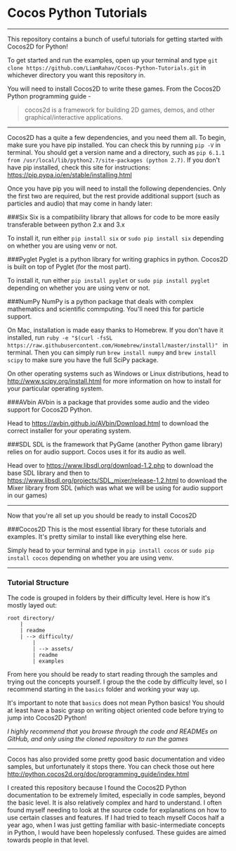 # Cocos Python Tutorials
------------------------

This repository contains a bunch of useful tutorials for getting started with Cocos2D for Python!

To get started and run the examples, open up your terminal and type `git clone https://github.com/LiamRahav/Cocos-Python-Tutorials.git` in whichever directory you want this repository in.

You will need to install Cocos2D to write these games. From the Cocos2D Python programming guide -
>cocos2d is a framework for building 2D games, demos, and other graphical/interactive applications.

----------------------------------------------------------------------------

Cocos2D has a quite a few dependencies, and you need them all. To begin, make sure you have pip installed. 
You can check this by running `pip -V` in terminal. You should get a version name and a directory, such as 
`pip 6.1.1 from /usr/local/lib/python2.7/site-packages (python 2.7)`. 
If you don't have pip installed, check this site for instructions: https://pip.pypa.io/en/stable/installing.html

Once you have pip you will need to install the following dependencies. Only the first two are required, but the rest provide additional support (such as particles and audio) that may come in handy later: 

###Six
Six is a compatibility library that allows for code to be more easily transferable between python 2.x and 3.x

To install it, run either ```pip install six``` or `sudo pip install six` depending on whether you are using venv or not.

###Pyglet
Pyglet is a python library for writing graphics in python. Cocos2D is built on top of Pyglet (for the most part).

To install it, run either `pip install pyglet` or `sudo pip install pyglet` depending on whether you are using venv or not.

###NumPy
NumPy is a python package that deals with complex mathematics and scientific commputing. You'll need this for particle support.

On Mac, installation is made easy thanks to Homebrew. If you don't have it installed, run `ruby -e "$(curl -fsSL https://raw.githubusercontent.com/Homebrew/install/master/install)"
` in terminal. Then you can simply run `brew install numpy` and `brew install scipy` to make sure you have the full SciPy package.

On other operating systems such as Windows or Linux distributions, head to http://www.scipy.org/install.html for more information on how to install for your particular operating system.

###AVbin
AVbin is a package that provides some audio and the video support for Cocos2D Python.

Head to https://avbin.github.io/AVbin/Download.html to download the correct installer for your operating system.

###SDL
SDL is the framework that PyGame (another Python game library) relies on for audio support. Cocos uses it for its audio as well.

Head over to https://www.libsdl.org/download-1.2.php to download the base SDL library and then to https://www.libsdl.org/projects/SDL_mixer/release-1.2.html to download the Mixer library from SDL (which was what we will be using for audio support in our games)

----------------------------------------------------------------------------
Now that you're all set up you should be ready to install Cocos2D

###Cocos2D
This is the most essential library for these tutorials and examples. It's pretty similar to install like everything else here.

Simply head to your terminal and type in `pip install cocos` or `sudo pip install cocos` depending on whether you are using venv.

----------------------------------------------------------------------------

### Tutorial Structure

The code is grouped in folders by their difficulty level. Here is how it's mostly layed out:

    root directory/
        |
        | readme
        | --> difficulty/
            |
            | --> assets/
            | readme
            | examples


From here you should be ready to start reading through the samples and trying out the concepts yourself. I group the the code by difficulty level, so I recommend starting in the `basics` folder and working your way up.

It's important to note that `basics` does not mean Python basics! You should at least have a basic grasp on writing object oriented code before trying to jump into Cocos2D Python!

*_I highly recommend that you browse through the code and READMEs on GitHub, and only using the cloned repository to run the games_*

-------------------------------------------------------------

Cocos has also provided some pretty good basic documentation and video samples, but unfortunately it stops there. You can check those out here http://python.cocos2d.org/doc/programming_guide/index.html


I created this repository because I found the Cocos2D Python documentation to be extremely limited, especially in code samples, beyond the basic level. It is also relatively complex and hard to understand. I often found myself needing to look at the source code for explanations on how to use certain classes and features. 
If I had tried to teach myself Cocos half a year ago, when I was just getting familiar with basic-intermediate concepts in Python, I would have been hopelessly confused. These guides are aimed towards people in that level.
